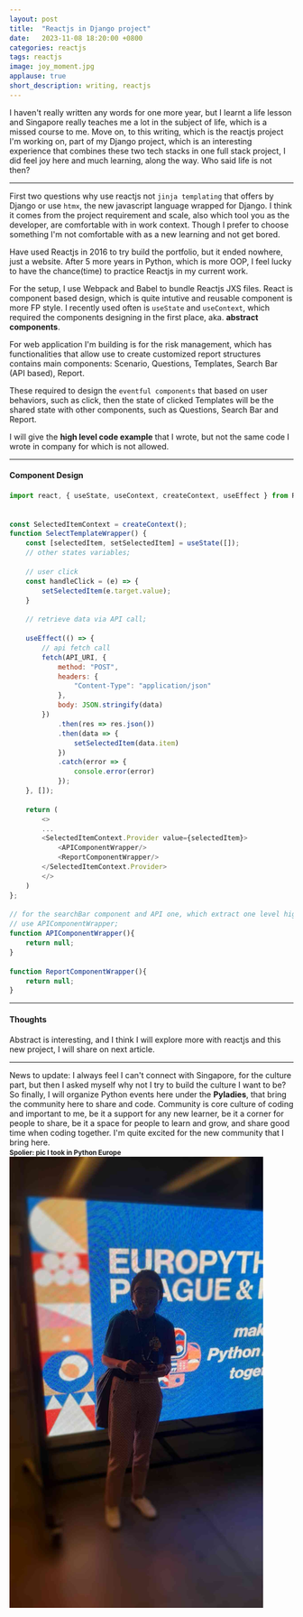 ```yaml
---
layout: post
title:  "Reactjs in Django project"
date:   2023-11-08 18:20:00 +0800
categories: reactjs
tags: reactjs
image: joy_moment.jpg
applause: true
short_description: writing, reactjs
--- 
```



<div markdown="1" id="text">
I haven't really written any words for one more year, but I learnt a life lesson and Singapore really teaches me a lot in the subject of life, which is a missed course to me. Move on, to this writing, which is the reactjs project I'm working on, part of my Django project, which is an interesting experience that combines these two tech stacks in one full stack project, I did feel joy here and much learning, along the way. Who said life is not then? 
<hr>

First two questions why use reactjs not `jinja templating` that offers by Django or use `htmx`, the new javascript language wrapped for Django. I think it comes from the project requirement and scale, also which tool you as the developer, are comfortable with in work context. Though I prefer to choose something I'm not comfortable with as a new learning and not get bored.

Have used Reactjs in 2016 to try build the portfolio, but it ended nowhere, just a website. After 5 more years in Python, which is more OOP, I feel lucky to have the chance(time) to practice Reactjs in my current work. 

For the setup, I use Webpack and Babel to bundle Reactjs JXS files. React is component based design, which is quite intutive and reusable component is more FP style. I recently used often is `useState` and `useContext`, which required the components designing in the first place, aka. <b>abstract components</b>. 

For web application I'm building is for the risk management, which has functionalities that allow use to create customized report structures contains main components: Scenario, Questions, Templates, Search Bar (API based), Report. 

These required to design the `eventful components` that based on user behaviors, such as click, then the state of clicked Templates will be the shared state with other components, such as Questions, Search Bar and Report. 

I will give the <b>high level code example</b> that I wrote, but not the same code I wrote in company for which is not allowed. 

<hr>

#### Component Design


```js 
import react, { useState, useContext, createContext, useEffect } from React; 


const SelectedItemContext = createContext();
function SelectTemplateWrapper() {
    const [selectedItem, setSelectedItem] = useState([]);
    // other states variables; 

    // user click 
    const handleClick = (e) => {
        setSelectedItem(e.target.value);
    }

    // retrieve data via API call;
    
    useEffect(() => {
        // api fetch call 
        fetch(API_URI, {
            method: "POST",
            headers: {
                "Content-Type": "application/json"
            },
            body: JSON.stringify(data)
        })
            .then(res => res.json())
            .then(data => {
                setSelectedItem(data.item)
            })
            .catch(error => {
                console.error(error)
            });
    }, []);

    return (
        <>
        ... 
        <SelectedItemContext.Provider value={selectedItem}>
            <APIComponentWrapper/>
            <ReportComponentWrapper/>
        </SelectedItemContext.Provider>
        </>
    )
};

// for the searchBar component and API one, which extract one level higher
// use APIComponentWrapper;
function APIComponentWrapper(){
    return null;
}

function ReportComponentWrapper(){
    return null;
}

```


<hr>

#### Thoughts
Abstract is interesting, and I think I will explore more with reactjs and this new project, I will share on next article.
<hr>
News to update: 
I always feel I can't connect with Singapore, for the culture part, but then I asked myself why not I try to build the culture I want to be? So finally, I will organize Python events here under the <b>Pyladies</b>, that bring the community here to share and code. 
Community is core culture of coding and important to me, be it a support for any new learner, be it a corner for people to share, be it a space for people to learn and grow, and share good time when coding together. I'm quite excited for the new community that I bring here. 
<br>
<small><b>Spolier: pic I took in Python Europe </b></small><br>
<img src="/assets/pycon_prague_2023.jpg" width="450" >
</div>